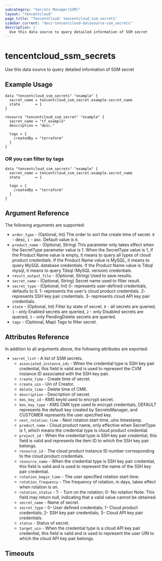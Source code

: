 ```yaml
---
subcategory: "Secrets Manager(SSM)"
layout: "tencentcloud"
page_title: "TencentCloud: tencentcloud_ssm_secrets"
sidebar_current: "docs-tencentcloud-datasource-ssm_secrets"
description: |-
  Use this data source to query detailed information of SSM secret
---
```


# tencentcloud_ssm_secrets

Use this data source to query detailed information of SSM secret

## Example Usage

```hcl
data "tencentcloud_ssm_secrets" "example" {
  secret_name = tencentcloud_ssm_secret.example.secret_name
  state       = 1
}

resource "tencentcloud_ssm_secret" "example" {
  secret_name = "tf_example"
  description = "desc."

  tags = {
    createdBy = "terraform"
  }
}
```

### OR you can filter by tags

```hcl
data "tencentcloud_ssm_secrets" "example" {
  secret_name = tencentcloud_ssm_secret.example.secret_name
  state       = 1

  tags = {
    createdBy = "terraform"
  }
}
```

## Argument Reference

The following arguments are supported:

* `order_type` - (Optional, Int) The order to sort the create time of secret. `0` - desc, `1` - asc. Default value is `0`.
* `product_name` - (Optional, String) This parameter only takes effect when the SecretType parameter value is 1. When the SecretType value is 1, if the Product Name value is empty, it means to query all types of cloud product credentials. If the Product Name value is MySQL, it means to query MySQL database credentials. If the Product Name value is Tdsql mysql, it means to query Tdsql (MySQL version) credentials.
* `result_output_file` - (Optional, String) Used to save results.
* `secret_name` - (Optional, String) Secret name used to filter result.
* `secret_type` - (Optional, Int) 0- represents user-defined credentials, defaults to 0. 1- represents the user's cloud product credentials. 2- represents SSH key pair credentials. 3- represents cloud API key pair credentials.
* `state` - (Optional, Int) Filter by state of secret. `0` - all secrets are queried, `1` - only Enabled secrets are queried, `2` - only Disabled secrets are queried, `3` - only PendingDelete secrets are queried.
* `tags` - (Optional, Map) Tags to filter secret.

## Attributes Reference

In addition to all arguments above, the following attributes are exported:

* `secret_list` - A list of SSM secrets.
  * `associated_instance_ids` - When the credential type is SSH key pair credential, this field is valid and is used to represent the CVM instance ID associated with the SSH key pair.
  * `create_time` - Create time of secret.
  * `create_uin` - Uin of Creator.
  * `delete_time` - Delete time of CMK.
  * `description` - Description of secret.
  * `kms_key_id` - KMS keyId used to encrypt secret.
  * `kms_key_type` - KMS CMK type used to encrypt credentials, DEFAULT represents the default key created by SecretsManager, and CUSTOMER represents the user specified key.
  * `next_rotation_time` - Next rotation start time, uinx timestamp.
  * `product_name` - Cloud product name, only effective when SecretType is 1, which means the credential type is cloud product credential.
  * `project_id` - When the credential type is SSH key pair credential, this field is valid and represents the item ID to which the SSH key pair belongs.
  * `resource_id` - The cloud product instance ID number corresponding to the cloud product credentials.
  * `resource_name` - When the credential type is SSH key pair credential, this field is valid and is used to represent the name of the SSH key pair credential.
  * `rotation_begin_time` - The user specified rotation start time.
  * `rotation_frequency` - The frequency of rotation, in days, takes effect when rotation is on.
  * `rotation_status` - 1: - Turn on the rotation; 0- No rotation Note: This field may return null, indicating that a valid value cannot be obtained.
  * `secret_name` - Name of secret.
  * `secret_type` - 0- User defined credentials; 1- Cloud product credentials; 2- SSH key pair credentials; 3- Cloud API key pair credentials.
  * `status` - Status of secret.
  * `target_uin` - When the credential type is a cloud API key pair credential, this field is valid and is used to represent the user UIN to which the cloud API key pair belongs.


## Timeouts

<no value>


